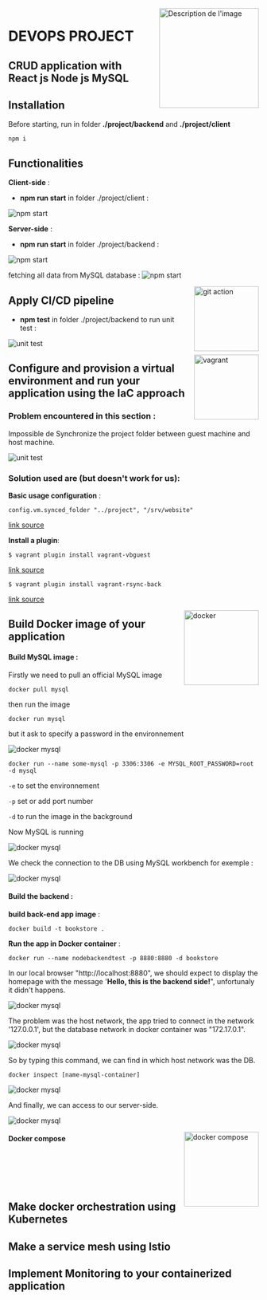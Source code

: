 <img src="https://i.ibb.co/W5WsGgQ/ECE-LOGO-2021-web.png" alt="Description de l'image" style="width:200px; float:right; margin-left:15px;">

# DEVOPS PROJECT

## CRUD application with React js Node js MySQL



## Installation

Before starting, run in folder **./project/backend** and **./project/client**
```
npm i
```


## Functionalities
**Client-side** :

- **npm run start** in folder ./project/client :

![npm start](https://i.ibb.co/d7Zx7xk/Capture-d-cran-2023-12-28-014840.png)

**Server-side** :

- **npm run start** in folder ./project/backend :

![npm start](https://i.ibb.co/prj4cGF/Capture-d-cran-2023-12-28-014352.png)

fetching all data from MySQL database :
![npm start](https://i.ibb.co/6DyV733/Capture-d-cran-2023-12-28-014438.png)

<img src="https://i.ibb.co/d0jp62j/Git-Hub-Actions.png" alt="git action" style="width:130px; float:right; margin-left:15px;">

## Apply CI/CD pipeline

- **npm test** in folder ./project/backend to run unit test :

![unit test](https://i.ibb.co/jf8rpCP/Capture-d-cran-2023-12-27-210056.png)

<img src="https://i.ibb.co/YhkHh3Q/Hashi-Corp-Vagrant.png" alt="vagrant" style="width:130px; float:right; margin-left:15px;">

## Configure and provision a virtual environment and run your application using the IaC approach

### Problem encountered in this section :

Impossible de Synchronize the project folder between guest machine and host machine.

![unit test](https://i.ibb.co/G7zPMYJ/vagrant-rsync-problem.png)

### Solution used are (but doesn't work for us):

**Basic usage configuration** :
```
config.vm.synced_folder "../project", "/srv/website"
```
[link source](https://developer.hashicorp.com/vagrant/docs/synced-folders/basic_usage)

**Install a plugin**: 
```
$ vagrant plugin install vagrant-vbguest
```
[link source](https://www.dissmeyer.com/2020/02/11issue-with-centos-7-vagrant-boxes-on-windows-10/)

```
$ vagrant plugin install vagrant-rsync-back
```
[link source](https://github.com/smerrill/vagrant-rsync-back#vagrant-rsync-back)

<img src="https://i.ibb.co/br171mL/Docker.png" alt="docker" style="width:150px; float:right; margin-left:15px;">

## Build Docker image of your application

#### Build MySQL image :

Firstly we need to pull an official MySQL image

```
docker pull mysql
```
then run the image 

```
docker run mysql
```
but it ask to specify a password in the environnement

![docker mysql](https://i.ibb.co/NFHRmyy/docker1.png)

```
docker run --name some-mysql -p 3306:3306 -e MYSQL_ROOT_PASSWORD=root -d mysql
```
`-e` to set the environnement 

`-p` set or add port number

`-d` to run the image in the background

Now MySQL is running

![docker mysql](https://i.ibb.co/hFYFzXy/docker2.png)

We check the connection to the DB using MySQL workbench for exemple :

![docker mysql](https://i.ibb.co/L06hkW4/docker3.png)

#### Build the backend :

**build back-end app image** :

```
docker build -t bookstore .
```
**Run the app in Docker container** :

```
docker run --name nodebackendtest -p 8880:8880 -d bookstore
```

In our local browser "http://localhost:8880", we should expect to display the homepage with the message '**Hello, this is the backend side!**", unfortunaly it didn't happens.

![docker mysql](https://i.ibb.co/HY2zHCf/dockerproblem4.png)

The problem was the host network, the app tried to connect in the network '127.0.0.1', but the database network in docker container was "172.17.0.1".

![docker mysql](https://i.ibb.co/nPSM5y0/dockerproblem.png)

So by typing this command, we can find in which host network was the DB.

```
docker inspect [name-mysql-container]
```
![docker mysql](https://i.ibb.co/ScDVXnY/dockerproblem2.png)

And finally, we can access to our server-side.

![docker mysql](https://i.ibb.co/y8LRqHn/dockerproblem3.png)

<img src="https://i.ibb.co/br171mL/Docker.png" alt="docker compose" style="width:150px; float:right; margin-left:15px;">

#### Docker compose

<br>
<br>
<br>
<br>


## Make docker orchestration using Kubernetes

## Make a service mesh using Istio

## Implement Monitoring to your containerized application